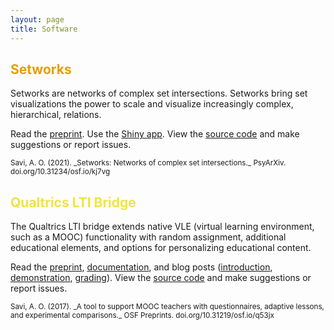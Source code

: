 ```yaml
---
layout: page
title: Software
---
```


## <font color="#E69F00">Setworks</font>

Setworks are networks of complex set intersections. Setworks bring set visualizations the power to scale and visualize increasingly complex, hierarchical, relations.

Read the [preprint](https://doi.org/10.31234/osf.io/kj7vg). Use the [Shiny app](https://aosavi.shinyapps.io/setworks/). View the [source code](https://github.com/aosavi/setworks) and make suggestions or report issues.

<p class="message">
<small>
Savi, A. O. (2021). _Setworks: Networks of complex set intersections._ PsyArXiv. doi.org/10.31234/osf.io/kj7vg
</small>
</p>

## <font color="#F0E442">Qualtrics LTI Bridge</font>

The Qualtrics LTI bridge extends native VLE (virtual learning environment, such as a MOOC) functionality with random assignment, additional educational elements, and options for personalizing educational content.

Read the [preprint](https://doi.org/10.31219/osf.io/q53jx), [documentation](https://github.com/renspoesse/uva-qualtrics-lti-bridge#readme), and blog posts ([introduction](/blog/evidence-based-improvements-to-coursera-with-qualtrics/), [demonstration](/blog/qualtrics-lti-demonstration/), [grading](/blog/qualtrics-lti-grading/)). View the [source code](https://github.com/renspoesse/uva-qualtrics-lti-bridge) and make suggestions or report issues.

<p class="message">
<small>
Savi, A. O. (2017). _A tool to support MOOC teachers with questionnaires, adaptive lessons, and experimental comparisons._ OSF Preprints. doi.org/10.31219/osf.io/q53jx
</small>
</p>
